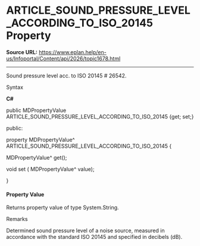 # ARTICLE_SOUND_PRESSURE_LEVEL_ACCORDING_TO_ISO_20145 Property

**Source URL:** https://www.eplan.help/en-us/Infoportal/Content/api/2026/topic1678.html

---

Sound pressure level acc. to ISO 20145 # 26542.

Syntax

**C#**



public MDPropertyValue ARTICLE_SOUND_PRESSURE_LEVEL_ACCORDING_TO_ISO_20145 {get; set;}

public:

property MDPropertyValue^ ARTICLE_SOUND_PRESSURE_LEVEL_ACCORDING_TO_ISO_20145 {

   MDPropertyValue^ get();

   void set (    MDPropertyValue^ value);

}


#### Property Value

Returns property value of type System.String.

Remarks

Determined sound pressure level of a noise source, measured in accordance with the standard ISO 20145 and specified in decibels (dB).
